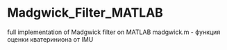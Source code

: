 # Madgwick_Filter_MATLAB
full implementation of Madgwick filter on MATLAB
madgwick.m - функция оценки кватериниона от IMU
